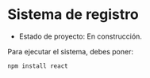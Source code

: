<h1>Sistema de registro</h1> 

- Estado de proyecto: En construcción.

Para ejecutar el sistema, debes poner:

```npm install react```
